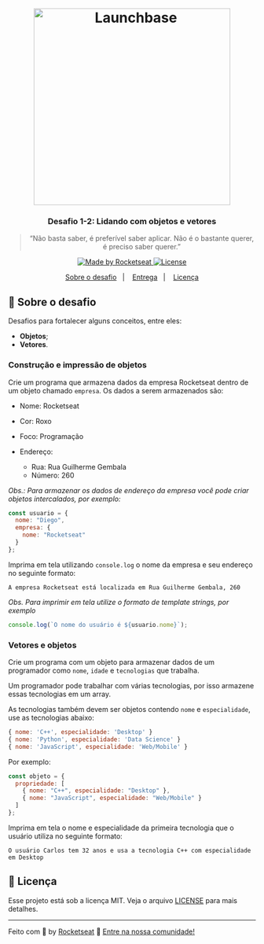 <h1 align="center">
    <img alt="Launchbase" src="https://storage.googleapis.com/golden-wind/bootcamp-launchbase/logo.png" width="400px" />
</h1>

<h3 align="center">
  Desafio 1-2: Lidando com objetos e vetores
</h3>

<blockquote align="center">“Não basta saber, é preferível saber aplicar. Não é o bastante querer, é preciso saber querer.”</blockquote>

<p align="center">

  <a href="https://rocketseat.com.br">
    <img alt="Made by Rocketseat" src="https://img.shields.io/badge/made%20by-Rocketseat-%23F8952D">
  </a>

  <a href="LICENSE" >
    <img alt="License" src="https://img.shields.io/badge/license-MIT-%23F8952D">
  </a>

</p>

<p align="center">
  <a href="#rocket-sobre-o-desafio">Sobre o desafio</a>&nbsp;&nbsp;&nbsp;|&nbsp;&nbsp;&nbsp;
  <a href="#calendar-entrega">Entrega</a>&nbsp;&nbsp;&nbsp;|&nbsp;&nbsp;&nbsp;
  <a href="#memo-licença">Licença</a>
</p>

## :rocket: Sobre o desafio

Desafios para fortalecer alguns conceitos, entre eles:

- **Objetos**;
- **Vetores**.

### Construção e impressão de objetos

Crie um programa que armazena dados da empresa Rocketseat dentro de um objeto chamado `empresa`. Os dados a serem armazenados são:

- Nome: Rocketseat
- Cor: Roxo
- Foco: Programação
- Endereço:

  - Rua: Rua Guilherme Gembala
  - Número: 260

_Obs.: Para armazenar os dados de endereço da empresa você pode criar objetos intercalados, por exemplo:_

```js
const usuario = {
  nome: "Diego",
  empresa: {
    nome: "Rocketseat"
  }
};
```

Imprima em tela utilizando `console.log` o nome da empresa e seu endereço no seguinte formato:

```
A empresa Rocketseat está localizada em Rua Guilherme Gembala, 260
```

_Obs. Para imprimir em tela utilize o formato de template strings, por exemplo_

```js
console.log(`O nome do usuário é ${usuario.nome}`);
```

### Vetores e objetos

Crie um programa com um objeto para armazenar dados de um programador como `nome`, `idade` e `tecnologias` que trabalha.

Um programador pode trabalhar com várias tecnologias, por isso armazene essas tecnologias em um array.

As tecnologias também devem ser objetos contendo `nome` e `especialidade`, use as tecnologias abaixo:

```js
{ nome: 'C++', especialidade: 'Desktop' }
{ nome: 'Python', especialidade: 'Data Science' }
{ nome: 'JavaScript', especialidade: 'Web/Mobile' }
```

Por exemplo:

```js
const objeto = {
  propriedade: [
    { nome: "C++", especialidade: "Desktop" },
    { nome: "JavaScript", especialidade: "Web/Mobile" }
  ]
};
```

Imprima em tela o nome e especialidade da primeira tecnologia que o usuário utiliza no seguinte formato:

```
O usuário Carlos tem 32 anos e usa a tecnologia C++ com especialidade em Desktop
```

## :memo: Licença

Esse projeto está sob a licença MIT. Veja o arquivo [LICENSE](../LICENSE) para mais detalhes.

---

Feito com :purple_heart: by [Rocketseat](https://rocketseat.com.br) :wave: [Entre na nossa comunidade!](https://discordapp.com/invite/gCRAFhc)